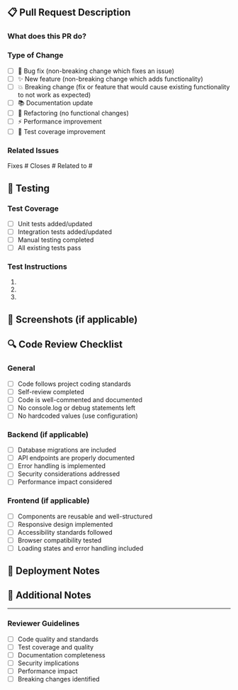 ## 📋 Pull Request Description

### What does this PR do?
<!-- Briefly describe what this PR accomplishes -->

### Type of Change
- [ ] 🐛 Bug fix (non-breaking change which fixes an issue)
- [ ] ✨ New feature (non-breaking change which adds functionality)
- [ ] 💥 Breaking change (fix or feature that would cause existing functionality to not work as expected)
- [ ] 📚 Documentation update
- [ ] 🔧 Refactoring (no functional changes)
- [ ] ⚡ Performance improvement
- [ ] 🧪 Test coverage improvement

### Related Issues
<!-- Link to related issues using #issue_number -->
Fixes #
Closes #
Related to #

## 🧪 Testing

### Test Coverage
- [ ] Unit tests added/updated
- [ ] Integration tests added/updated
- [ ] Manual testing completed
- [ ] All existing tests pass

### Test Instructions
<!-- Provide step-by-step instructions for testing this PR -->
1. 
2. 
3. 

## 📸 Screenshots (if applicable)
<!-- Add screenshots for UI changes -->

## 🔍 Code Review Checklist

### General
- [ ] Code follows project coding standards
- [ ] Self-review completed
- [ ] Code is well-commented and documented
- [ ] No console.log or debug statements left
- [ ] No hardcoded values (use configuration)

### Backend (if applicable)
- [ ] Database migrations are included
- [ ] API endpoints are properly documented
- [ ] Error handling is implemented
- [ ] Security considerations addressed
- [ ] Performance impact considered

### Frontend (if applicable)
- [ ] Components are reusable and well-structured
- [ ] Responsive design implemented
- [ ] Accessibility standards followed
- [ ] Browser compatibility tested
- [ ] Loading states and error handling included

## 🚀 Deployment Notes
<!-- Any special deployment considerations -->

## 📝 Additional Notes
<!-- Any additional information for reviewers -->

---

### Reviewer Guidelines
- [ ] Code quality and standards
- [ ] Test coverage and quality
- [ ] Documentation completeness
- [ ] Security implications
- [ ] Performance impact
- [ ] Breaking changes identified